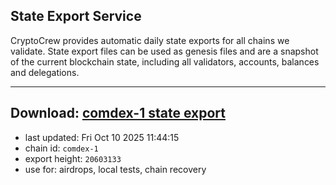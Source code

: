 ## State Export Service
CryptoCrew provides automatic daily state exports for all chains we validate. State export files can be used as genesis files and are a snapshot of the current blockchain state, including all validators, accounts, balances and delegations.

---
**Download: [comdex-1 state export](https://dl-eu2.ccvalidators.com/SERVICE/comdex/comdex-1_export_20603133.json)**
---

- last updated: Fri Oct 10 2025 11:44:15
- chain id: `comdex-1`
- export height: `20603133`
- use for: airdrops, local tests, chain recovery
